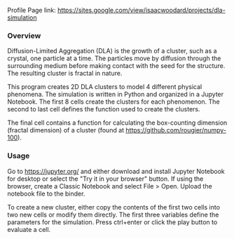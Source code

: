 Profile Page link: https://sites.google.com/view/isaacwoodard/projects/dla-simulation

### Overview
Diffusion-Limited Aggregation (DLA) is the growth of a cluster, such as a crystal, one particle at a time. The particles move by diffusion through the surrounding medium before making contact with the seed for the structure. The resulting cluster is fractal in nature.

This program creates 2D DLA clusters to model 4 different physical phenomena. The simulation is written in Python and organized in a Jupyter Notebook. The first 8 cells create the clusters for each phenomenon. The second to last cell defines the function used to create the clusters. 

The final cell contains a function for calculating the box-counting dimension (fractal dimension) of a cluster (found at https://github.com/rougier/numpy-100).

### Usage
Go to https://jupyter.org/ and either download and install Jupyter Notebook for desktop or select the "Try it in your browser" button. If using the browser, create a Classic Notebook and select File > Open. Upload the notebook file to the binder.

To create a new cluster, either copy the contents of the first two cells into two new cells or modify them directly. The first three variables define the parameters for the simulation. Press ctrl+enter or click the play button to evaluate a cell.
